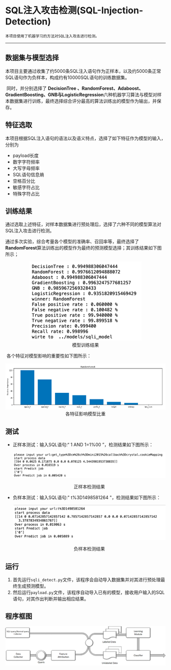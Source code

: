 # SQL注入攻击检测(SQL-Injection-Detection)

```
​本项目使用了机器学习的方法对SQL注入攻击进行检测。
```
---
## 数据集与模型选择
​	本项目主要通过收集了约5000条SQL注入语句作为正样本，以及约5000条正常SQL语句作为负样本，构成约有10000SQL语句的训练数据集。

​	同时，并分别选择了 **DecisionTree 、RandomForest、Adaboost、GradientBoosting、GNB与LogisticRegression**六种机器学习算法与模型对样本数据集进行训练，最终选择综合评分最高的算法训练出的模型作为输出，并保存。

## 特征选取
​	本项目根据SQL注入语句的语法以及语义特点，选择了如下特征作为模型的输入，分别为

- payload长度
- 数字字符频率
- 大写字母频率
- SQL语句信息熵
- 空格百分比
- 敏感字符占比
- 特殊字符占比

## 训练结果
​	通过选取上述特征，对样本数据集进行预处理后，选择了六种不同的模型算法对SQL注入攻击进行检测。

​	通过多次实验，综合考量各个模型的准确率、召回率等，最终选择了**RandomForest**算法训练出的模型作为最终的预测模型选择；其训练结果如下图所示；

<div align=center><img src=".\image\1.png"></div>
<center> 模型训练结果</center>

​	各个特征对模型影响的重要性如下图所示：

<div align=center><img src=".\image\5.png"></div>
<center>各特征影响模型比重</center>

## 测试
- 正样本测试：输入SQL语句:“ 1 AND 1=1%00 ”，检测结果如下图所示：

    ![](.\image\3.png)
    <center>正样本检测结果</center>

- 负样本测试：输入SQL语句:" t%3D1498581264 "，检测结果如下图所示：

    ![](.\image\2.png)
    <center>负样本检测结果</center>

## 运行
1. 首先运行``sqli_detect.py``文件，该程序会自动导入数据集并对其进行预处理最终生成预测模型。
2. 然后运行``payload.py``文件，该程序自动导入已有的模型，接收用户输入的SQL语句，对其作出判断并输出相应结果。

## 程序框图
<div align=center><img src=".\image\4.png"></div>
